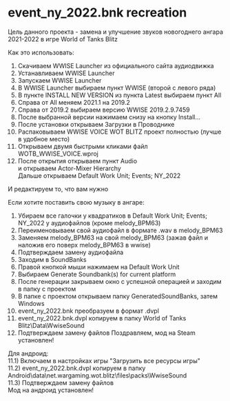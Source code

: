 # event_ny_2022.bnk recreation

Цель данного проекта - замена и улучшение звуков новогоднего ангара 2021-2022 в игре World of Tanks Blitz

Как это использовать:
1) Скачиваем WWISE Launcher из официального сайта аудиодвижка  
2) Устанавливаем WWISE Launcher  
3) Запускаем WWISE Launcher  
4) В WWISE Launcher выбираем пункт WWISE (второй с левого ряда)  
5) В пункте INSTALL NEW VERSION из пункта Latest выбираем пункт All  
6) Справа от All меняем 2021.1 на 2019.2  
7) Справа от 2019.2 выбираем версию WWISE 2019.2.9.7459  
8) После выбранной версии нажимаем снизу на кнопку Install...  
9) После установки открываем Загрузки в Проводнике  
10) Распаковываем WWISE VOICE WOT BLITZ проект полностью (лучше в удобное место)  
11) Открываем двумя быстрыми кликами файл WOTB_WWISE_VOICE.wproj  
12) После открытия открываем пункт Audio  
и открываем Actor-Mixer Hierarchy  
Дальше открываем Default Work Unit; Events; NY_2022

И редактируем то, что вам нужно


Если хотите поставить свою музыку в ангаре:
1) Убираем все галочки у квадратиков в Default Work Unit; Events; NY_2022 у аудиофайлов (кроме melody_BPM63)
2) Переименовываем свой аудиофайл в формате .wav в melody_BPM63
3) Заменяем melody_BPM63 на свой melody_BPM63 (зажав файл и наложив его поверх melody_BPM63 в wwise)
4) Подтверждаем замену аудиофайла
5) Заходим в SoundBanks
6) Правой кнопкой мыши нажимаем на Default Work Unit
7) Выбираем Generate Soundbank(s) for current platform
8) После генерации закрываем окно с успешной операцией и заходим в папку с проектом
9) В папке с проектом открываем папку GeneratedSoundBanks, затем Windows
10) event_ny_2022.bnk преобразуем в формат .dvpl
11) event_ny_2022.bnk.dvpl копируем в папку World of Tanks Blitz\Data\WwiseSound
12) Подтверждаем замену файлов
 Поздравляем, мод на Steam установлен!
 
 Для андроид:  
11.1) Включаем в настройках игры "Загрузить все ресурсы игры"  
11.2) event_ny_2022.bnk.dvpl копируем в папку Android\data\net.wargaming.wot.blitz\files\packs\WwiseSound  
11.3) Подтверждаем замену файлов  
Мод на андроид установлен!
 
